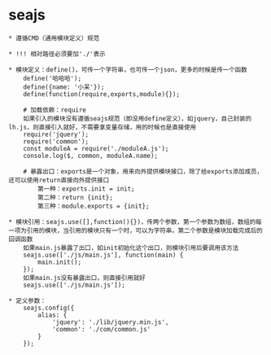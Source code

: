 # seajs
	
	* 遵循CMD（通用模块定义）规范

	* !!! 相对路径必须要加'./'表示

	* 模块定义：define()，可传一个字符串，也可传一个json，更多的时候是传一个函数
		define('哈哈哈');
		define({name: '小呆'});
		define(function(require,exports,module){});

		# 加载依赖：require
		如果引入的模块没有遵循seajs规范（即没用define定义），如jquery，自己封装的lh.js，则直接引入就好，不需要拿变量存储，用的时候也是直接使用
		require('jquery');
    	require('common');
		const moduleA = require('./moduleA.js');
		console.log($, common, moduleA.name);

		# 暴露出口：exports是一个对象，用来向外提供模块接口，除了给exports添加成员，还可以使用return直接向外提供接口
			第一种：exports.init = init;
			第二种：return {init};
			第三种：module.exports = {init};

	* 模块引用：seajs.use([],function(){})，传两个参数，第一个参数为数组，数组的每一项为引用的模块，当引用的模块只有一个时，可以为字符串，第二个参数是模块加载完成后的回调函数
		如果main.js暴露了出口，如init初始化这个出口，则模块引用后要调用该方法
		seajs.use(['./js/main.js'], function(main) {
	        main.init();
	    });
	    如果main.js没有暴露出口，则直接引用就好
	    seajs.use(['./js/main.js']);

	* 定义参数：
		seajs.config({
	    	alias: {
	    		'jquery': './lib/jquery.min.js',
	    		'common': './com/common.js'
	    	}
	    });


